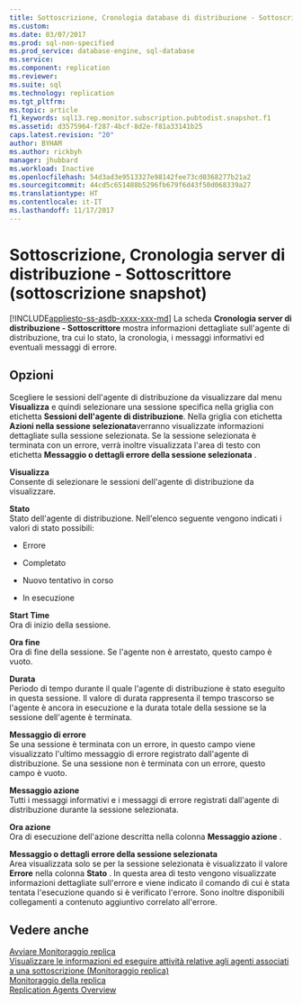 ```yaml
---
title: Sottoscrizione, Cronologia database di distribuzione - Sottoscrittore (sottoscrizione snapshot) | Microsoft Docs
ms.custom: 
ms.date: 03/07/2017
ms.prod: sql-non-specified
ms.prod_service: database-engine, sql-database
ms.service: 
ms.component: replication
ms.reviewer: 
ms.suite: sql
ms.technology: replication
ms.tgt_pltfrm: 
ms.topic: article
f1_keywords: sql13.rep.monitor.subscription.pubtodist.snapshot.f1
ms.assetid: d3575964-f287-4bcf-8d2e-f81a33141b25
caps.latest.revision: "20"
author: BYHAM
ms.author: rickbyh
manager: jhubbard
ms.workload: Inactive
ms.openlocfilehash: 54d3ad3e9513327e98142fee73cd0368277b21a2
ms.sourcegitcommit: 44cd5c651488b5296fb679f6d43f50d068339a27
ms.translationtype: HT
ms.contentlocale: it-IT
ms.lasthandoff: 11/17/2017
---
```

# <a name="subscription-distributor-to-subscriber-history-snapshot-subscription"></a>Sottoscrizione, Cronologia server di distribuzione - Sottoscrittore (sottoscrizione snapshot)
[!INCLUDE[appliesto-ss-asdb-xxxx-xxx-md](../../includes/appliesto-ss-asdb-xxxx-xxx-md.md)] La scheda **Cronologia server di distribuzione - Sottoscrittore** mostra informazioni dettagliate sull'agente di distribuzione, tra cui lo stato, la cronologia, i messaggi informativi ed eventuali messaggi di errore.  
  
## <a name="options"></a>Opzioni  
 Scegliere le sessioni dell'agente di distribuzione da visualizzare dal menu **Visualizza** e quindi selezionare una sessione specifica nella griglia con etichetta **Sessioni dell'agente di distribuzione**. Nella griglia con etichetta **Azioni nella sessione selezionata**verranno visualizzate informazioni dettagliate sulla sessione selezionata. Se la sessione selezionata è terminata con un errore, verrà inoltre visualizzata l'area di testo con etichetta **Messaggio o dettagli errore della sessione selezionata** .  
  
 **Visualizza**  
 Consente di selezionare le sessioni dell'agente di distribuzione da visualizzare.  
  
 **Stato**  
 Stato dell'agente di distribuzione. Nell'elenco seguente vengono indicati i valori di stato possibili:  
  
-   Errore  
  
-   Completato  
  
-   Nuovo tentativo in corso  
  
-   In esecuzione  
  
 **Start Time**  
 Ora di inizio della sessione.  
  
 **Ora fine**  
 Ora di fine della sessione. Se l'agente non è arrestato, questo campo è vuoto.  
  
 **Durata**  
 Periodo di tempo durante il quale l'agente di distribuzione è stato eseguito in questa sessione. Il valore di durata rappresenta il tempo trascorso se l'agente è ancora in esecuzione e la durata totale della sessione se la sessione dell'agente è terminata.  
  
 **Messaggio di errore**  
 Se una sessione è terminata con un errore, in questo campo viene visualizzato l'ultimo messaggio di errore registrato dall'agente di distribuzione. Se una sessione non è terminata con un errore, questo campo è vuoto.  
  
 **Messaggio azione**  
 Tutti i messaggi informativi e i messaggi di errore registrati dall'agente di distribuzione durante la sessione selezionata.  
  
 **Ora azione**  
 Ora di esecuzione dell'azione descritta nella colonna **Messaggio azione** .  
  
 **Messaggio o dettagli errore della sessione selezionata**  
 Area visualizzata solo se per la sessione selezionata è visualizzato il valore **Errore** nella colonna **Stato** . In questa area di testo vengono visualizzate informazioni dettagliate sull'errore e viene indicato il comando di cui è stata tentata l'esecuzione quando si è verificato l'errore. Sono inoltre disponibili collegamenti a contenuto aggiuntivo correlato all'errore.  
  
## <a name="see-also"></a>Vedere anche  
 [Avviare Monitoraggio replica](../../relational-databases/replication/monitor/start-the-replication-monitor.md)   
 [Visualizzare le informazioni ed eseguire attività relative agli agenti associati a una sottoscrizione &#40;Monitoraggio replica&#41;](../../relational-databases/replication/monitor/view-information-and-perform-tasks-for-subscription-agents.md)   
 [Monitoraggio della replica](../../relational-databases/replication/monitor/monitoring-replication-overview.md)   
 [Replication Agents Overview](../../relational-databases/replication/agents/replication-agents-overview.md)  
  
  
